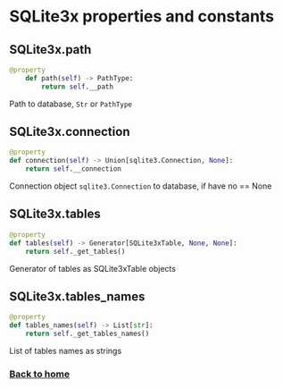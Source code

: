 # SQLite3x properties and constants


## SQLite3x.path

```python
@property
    def path(self) -> PathType:
        return self.__path
```

Path to database, `Str` or `PathType`



## SQLite3x.connection

```python
@property
def connection(self) -> Union[sqlite3.Connection, None]:
    return self.__connection
```

Connection object `sqlite3.Connection` to database, if have no == None 



## SQLite3x.tables

```python
@property
def tables(self) -> Generator[SQLite3xTable, None, None]:
    return self._get_tables()
```

Generator of tables as SQLite3xTable objects 



## SQLite3x.tables_names

```python
@property
def tables_names(self) -> List[str]:
    return self._get_tables_names()
```

List of tables names as strings


### [Back to home](./index.md)